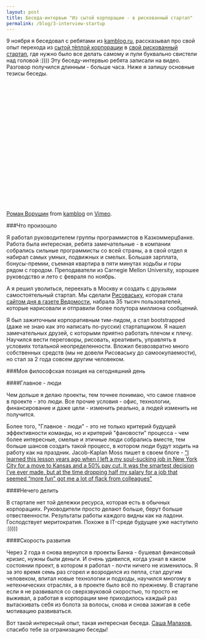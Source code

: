 ```yaml
---
layout: post
title: Беседа-интервью "Из сытой корпорации - в рискованный стартап"
permalink: /blog/3-interview-startup
---
```

9 ноября я беседовал с ребятами из [kamblog.ru](http://kamblog.ru), рассказывал про свой опыт перехода из [сытой тёплой корпорации](http://kkb.kz/) в [свой рискованный стартап](http://risovaska.ru), где нужно было все делать самому и пули буквально свистели над головой :)))) Эту беседу-интервью ребята записали на видео. Разговор получился длинным - больше часа. Ниже я запишу основные тезисы беседы.

<object width="400" height="320"><param name="allowfullscreen" value="true" /><param name="allowscriptaccess" value="always" /><param name="movie" value="http://vimeo.com/moogaloop.swf?clip_id=7626222&amp;server=vimeo.com&amp;show_title=1&amp;show_byline=1&amp;show_portrait=0&amp;color=00ADEF&amp;fullscreen=1" /><embed src="http://vimeo.com/moogaloop.swf?clip_id=7626222&amp;server=vimeo.com&amp;show_title=1&amp;show_byline=1&amp;show_portrait=0&amp;color=00ADEF&amp;fullscreen=1" type="application/x-shockwave-flash" allowfullscreen="true" allowscriptaccess="always" width="400" height="320"></embed></object><p><a href="http://vimeo.com/7626222">Роман Ворушин</a> from <a href="http://vimeo.com/user2498296">kamblog</a> on <a href="http://vimeo.com">Vimeo</a>.</p>
<!--more-->

###Что произошло

Я работал руководителем группы программистов в Казкоммерцбанке. Работа была интересная, ребята замечательные - в компании собрались сильные программисты со всей страны, а в свой отдел я набирал самых умных, подвижных и смелых. Большая зарплата, бонусы-премии, съемная квартира в пяти минутах ходьбы и горы рядом с городом. Преподаватели из Carnegie Mellon University, хорошее руководство и лето с февраля по ноябрь.

А я решил уволиться, переехать в Москву и создать с друзьями самостоятельный стартап. Мы сделали [Рисоваську](http://risovaska.ru), которая стала [сайтом дня в газете Ведомости](http://www.vedomosti.ru/newspaper/article/2009/02/13/181564),  набрала 35 тысяч пользователей, которые нарисовали и отправили более полутора миллиона сообщений. 

Я был зажиточным корпоративным тим-лидом, а стал bootstrapped (даже не знаю как это написать по-русски) стартапщиком. Я нашел замечательных друзей, с которыми приятно работать плечом к плечу. Научился вести переговоры, рисовать, креативить, управлять в условиях тотальной неопределенности. Вложил безвозвратно много собственных средств (мы не довели Рисоваську до самоокупаемости), но стал за 2 года совсем другим человеком. 

###Моя философская позиция на сегодняшний день

####Главное - люди

Чем дольше я делаю проекты, тем точнее понимаю, что самое главное в проекте - это люди. Все прочие условия - офис, технологии, финансирование и даже цели - изменить реально, а людей изменить не получится. 

Более того, "Главное - люди" - это не только критерий будущей эффективности команды, но и критерий "фановости" процесса - чем более интересные, смелые и этичные люди собрались вместе, тем больше шансов создать такой процесс, в котором люди будут ходить на работу как на праздник.  Jacob-Kaplan Moss пишет в своем блоге - ["I learned this lesson years ago when I left a my soul-sucking job in New York City for a move to Kansas and a 50% pay cut. It was the smartest decision I’ve ever made, but at the time dropping half my salary for a job that seemed “more fun” got me a lot of flack from colleagues"](http://jacobian.org/writing/thank-you-rails/)

####Нечего делить

В стартапе нет той дележки ресурса, которая есть в обычных корпорациях. Руководители просто делают больше, берут больше отвественности. Результаты работы каждого видны как на ладони. Господствует меритократия. Похоже в IT-среде будущее уже наступило :)))))

####Скорость развития

Через 2 года я снова вернулся в проекты Банка - бушевал финансовый кризис, нужны были деньги. И очень удивился, когда узнал в каком состоянии проект, в котором я работал - почти ничего не изменилось. Я за это время семь раз сгорел и возродился из пепла, стал другим человеком, впитал новые технологии и подходы, научился многому в нетехнических отраслях, а в проекте было всё по прежнему. В стартапе если я не развивался со сверхзвуковой скоростью, то просто не выживал, а работая в корпорации мне приходилось каждый раз вытаскивать себя из болота за волосы, снова и снова зажигая в себе мотивацию развиваться.

Вот такой интересный опыт, такая интересная беседа. [Саша Малахов](http://lemalakoff.livejournal.com/), спасибо тебе за огранизацию беседы!